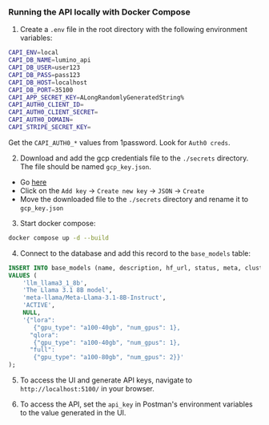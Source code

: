 ### Running the API locally with Docker Compose

1. Create a `.env` file in the root directory with the following environment variables:
```bash
CAPI_ENV=local
CAPI_DB_NAME=lumino_api
CAPI_DB_USER=user123
CAPI_DB_PASS=pass123
CAPI_DB_HOST=localhost
CAPI_DB_PORT=35100
CAPI_APP_SECRET_KEY=ALongRandomlyGeneratedString%
CAPI_AUTH0_CLIENT_ID=
CAPI_AUTH0_CLIENT_SECRET=
CAPI_AUTH0_DOMAIN=
CAPI_STRIPE_SECRET_KEY=
```
Get the `CAPI_AUTH0_*` values from 1password. Look for `Auth0 creds`.

2. Download and add the gcp credentials file to the `./secrets` directory. The file should be named `gcp_key.json`.
- Go [here](https://console.cloud.google.com/iam-admin/serviceaccounts/details/111353529676962196957/keys?project=neat-airport-407301)
- Click on the `Add key` -> `Create new key` -> `JSON` -> `Create`
- Move the downloaded file to the `./secrets` directory and rename it to `gcp_key.json`

3. Start docker compose:
```bash
docker compose up -d --build
```

4. Connect to the database and add this record to the `base_models` table:
```sql
INSERT INTO base_models (name, description, hf_url, status, meta, cluster_config)
VALUES (
    'llm_llama3_1_8b',
    'The Llama 3.1 8B model',
    'meta-llama/Meta-Llama-3.1-8B-Instruct',
    'ACTIVE',
    NULL,
    '{"lora": 
       {"gpu_type": "a100-40gb", "num_gpus": 1}, 
      "qlora": 
       {"gpu_type": "a100-40gb", "num_gpus": 1}, 
      "full": 
       {"gpu_type": "a100-80gb", "num_gpus": 2}}'
);
```

5. To access the UI and generate API keys, navigate to `http://localhost:5100/` in your browser.

6. To access the API, set the `api_key` in Postman's environment variables to the value generated in the UI.